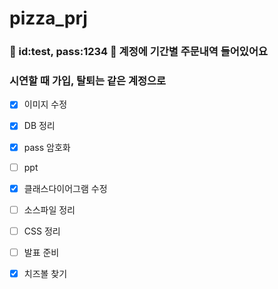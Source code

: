 # pizza_prj

### 🚨 id:test, pass:1234 🚨 계정에 기간별 주문내역 들어있어요
### 시연할 때 가입, 탈퇴는 같은 계정으로

- [X] 이미지 수정  
- [X] DB 정리  
- [X] pass 암호화  
- [ ] ppt  
- [X] 클래스다이어그램 수정  
- [ ] 소스파일 정리  
- [ ] CSS 정리  
- [ ] 발표 준비  
- [X] 치즈볼 찾기


